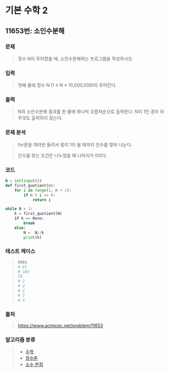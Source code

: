 # 기본 수학 2

## 11653번: 소인수분해

### 문제

> 정수 N이 주어졌을 때, 소인수분해하는 프로그램을 작성하시오.



### 입력

> 첫째 줄에 정수 N (1 ≤ N ≤ 10,000,000)이 주어진다.



### 출력

> N의 소인수분해 결과를 한 줄에 하나씩 오름차순으로 출력한다. N이 1인 경우 아무것도 출력하지 않는다.



### 문제 분석

>for문을 여러번 돌려서 몫이 1이 될 때까지 인수를 찾아 나눈다.
>
>인수를 찾는 조건은 나누었을 때 나머지가 0이다.



### 코드

```python
N = int(input())
def first_quotient(n):
    for i in range(2, n + 1):
        if n % i == 0:
            return i

while N > 1:
    k = first_quotient(N)
    if k == None:
        break
    else:
        N =  N//k
        print(k)
```



### 테스트 케이스

> ```bash
> 9991
> # 97
> # 103
> 72
> # 2
> # 2
> # 2
> # 3
> # 3
> ```



### 출처

> https://www.acmicpc.net/problem/11653



### 알고리즘 분류

> - [수학](https://www.acmicpc.net/problem/tag/124)
> - [정수론](https://www.acmicpc.net/problem/tag/95)
> - [소수 판정](https://www.acmicpc.net/problem/tag/9)